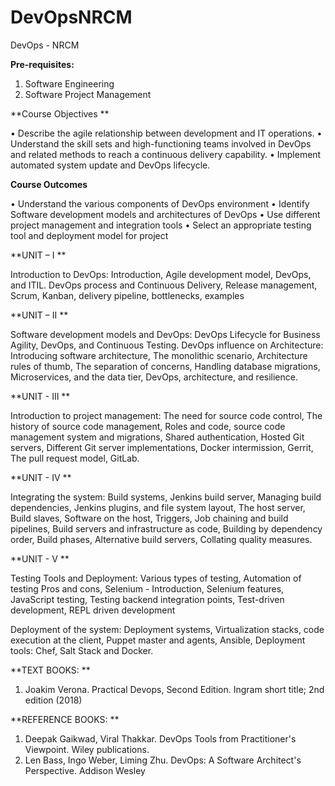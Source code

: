 # DevOpsNRCM
DevOps - NRCM


**Pre-requisites:** 
1. Software Engineering 
2. Software Project Management
   
**Course Objectives **

• Describe the agile relationship between development and IT operations. 
• Understand the skill sets and high-functioning teams involved in DevOps 
and related methods to reach a continuous delivery capability. 
• Implement automated system update and DevOps lifecycle. 

**Course Outcomes** 

• Understand the various components of DevOps environment 
• Identify Software development models and architectures of DevOps 
• Use different project management and integration tools 
• Select an appropriate testing tool and deployment model for project 

**UNIT – I  **

Introduction to DevOps: Introduction, Agile development model, DevOps, and 
ITIL. DevOps process and Continuous Delivery, Release management, Scrum, 
Kanban, delivery pipeline, bottlenecks, examples 

**UNIT – II  **

Software development models and DevOps: DevOps Lifecycle for Business 
Agility, DevOps, and Continuous Testing. 
DevOps influence on Architecture: Introducing software architecture, The 
monolithic scenario, Architecture rules of thumb, The separation of concerns, 
Handling database migrations, Microservices, and the data tier, DevOps, 
architecture, and resilience. 

**UNIT - III **

Introduction to project management: The need for source code control, The 
history of source code management, Roles and code, source code management 
system and migrations, Shared authentication, Hosted Git servers, Different 
Git server implementations, Docker intermission, Gerrit, The pull request 
model, GitLab.

**UNIT - IV **

Integrating the system: Build systems, Jenkins build server, Managing build 
dependencies, Jenkins plugins, and file system layout, The host server, Build 
slaves, Software on the host, Triggers, Job chaining and build pipelines, Build 
servers and infrastructure as code, Building by dependency order, Build 
phases, Alternative build servers, Collating quality measures. 

**UNIT - V **

Testing Tools and Deployment: Various types of testing, Automation of 
testing Pros and cons, Selenium - Introduction, Selenium features, JavaScript 
testing, Testing backend integration points, Test-driven development, REPL
driven development 

Deployment of the system: Deployment systems, Virtualization stacks, code 
execution at the client, Puppet master and agents, Ansible, Deployment tools: 
Chef, Salt Stack and Docker. 

**TEXT BOOKS: **

1. Joakim Verona. Practical Devops, Second Edition. Ingram short title; 2nd 
edition (2018)

**REFERENCE BOOKS:  **

1. Deepak Gaikwad, Viral Thakkar. DevOps Tools from Practitioner's 
Viewpoint. Wiley publications.  
2. Len Bass, Ingo Weber, Liming Zhu. DevOps: A Software Architect's 
Perspective. Addison Wesley
